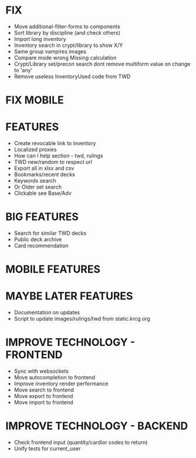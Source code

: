 # FIX
* Move additional-filter-forms to components
* Sort library by discipline (and check others)
* Import long inventory
* Inventory search in crypt/library to show X/Y
* Same group vampires images
* Compare mode wrong Missing calculation
* Crypt/Library set/precon search dont remove multiform value on change to 'any'
* Remove useless InventoryUsed code from TWD

# FIX MOBILE

# FEATURES
* Create revocable link to Inventory
* Localized proxies
* How can I help section - twd, rulings
* TWD new/random to respect url
* Export all in xlsx and csv
* Bookmarks/recent decks
* Keywords search
* Or Older set search
* Clickable see Base/Adv

# BIG FEATURES
* Search for similar TWD decks
* Public deck archive
* Card recommendation

# MOBILE FEATURES

# MAYBE LATER FEATURES
* Documentation on updates
* Script to update images/rulings/twd from static.krcg.org

# IMPROVE TECHNOLOGY - FRONTEND
* Sync with websockets
* Move autocompletion to frontend
* Improve inventory render performance
* Move search to frontend
* Move export to frontend
* Move import to frontend

# IMPROVE TECHNOLOGY - BACKEND
* Check frontend input (quantity/cardior codes to return)
* Unify tests for current_user
